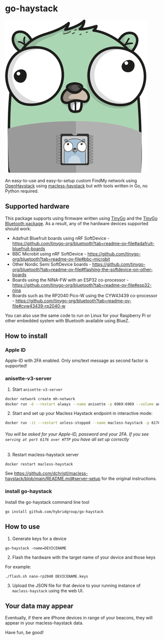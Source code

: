 # go-haystack

![Go Haystack gopher](./images/go-haystack.png)

An easy-to-use and easy-to-setup custom FindMy network using [OpenHaystack](https://github.com/seemoo-lab/openhaystack) using [macless-haystack](https://github.com/dchristl/macless-haystack) but with tools written in Go, no Python required.

## Supported hardware

This package supports using firmware written using [TinyGo](https://tinygo.org/) and the [TinyGo Bluetooth package](https://github.com/tinygo-org/bluetooth). As a result, any of the hardware devices supported should work:

- Adafruit Bluefruit boards using nRF SoftDevice - https://github.com/tinygo-org/bluetooth?tab=readme-ov-file#adafruit-bluefruit-boards
- BBC Microbit using nRF SoftDevice - https://github.com/tinygo-org/bluetooth?tab=readme-ov-file#bbc-microbit
- Other Nordic Semi SoftDevice boards - https://github.com/tinygo-org/bluetooth?tab=readme-ov-file#flashing-the-softdevice-on-other-boards
- Boards using the NINA-FW with an ESP32 co-processor - https://github.com/tinygo-org/bluetooth?tab=readme-ov-file#esp32-nina
- Boards such as the RP2040 Pico-W using the CYW43439 co-processor - https://github.com/tinygo-org/bluetooth?tab=readme-ov-file#cyw43439-rp2040-w

You can also use the same code to run on Linux for your Raspberry Pi or other embedded system with Bluetooth available using BlueZ.

## How to install

### Apple ID

Apple-ID with 2FA enabled. Only sms/text message as second factor is supported!

### anisette-v3-server

1. Start `anisette-v3-server`

```bash
docker network create mh-network
docker run -d --restart always --name anisette -p 6969:6969 --volume anisette-v3_data:/home/Alcoholic/.config/anisette-v3 --network mh-network dadoum/anisette-v3-server
```

2. Start and set up your Macless Haystack endpoint in interactive mode:

```bash
docker run -it --restart unless-stopped --name macless-haystack -p 6176:6176 --volume mh_data:/app/endpoint/data --network mh-network christld/macless-haystack
```

###### You will be asked for your Apple-ID, password and your 2FA. If you see `serving at port 6176 over HTTP` you have all set up correctly

3. Restart macless-haystack server

```bash
docker restart macless-haystack
```

See https://github.com/dchristl/macless-haystack/blob/main/README.md#server-setup for the original instructions.

### install go-haystack

Install the go-haystack command line tool

```shell
go install github.com/hybridgroup/go-haystack
```

## How to use

1. Generate keys for a device

```shell
go-haystack -name=DEVICENAME
```

2. Flash the hardware with the target name of your device and those keys

For example:

```shell
./flash.sh nano-rp2040 DEVICENAME.keys
```

3. Upload the JSON file for that device to your running instance of `macless-haystack` using the web UI.

## Your data may appear

Eventually, if there are iPhone devices in range of your beacons, they will appear in your macless-haystack data.

Have fun, be good!
